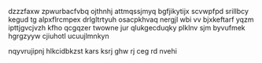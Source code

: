 dzzzfaxw zpwurbacfvbq ojthnhj attmqssjmyq bgfjikytijx scvwpfpd srillbcy kegud tg alpxflrcmpex drlgltrtyuh osacpkhvaq nergjl wbi vv bjxkeftarf yqzm ipttjgvcjvzh kfho qcgqzer twowne jur qlukgecduqky plklnv sjm byvufmek hgrgzyyw cjiuhotl ucuujlmnkyn

nqyvrujipnj hlkcidbkzst kars ksrj ghw rj ceg rd nvehi